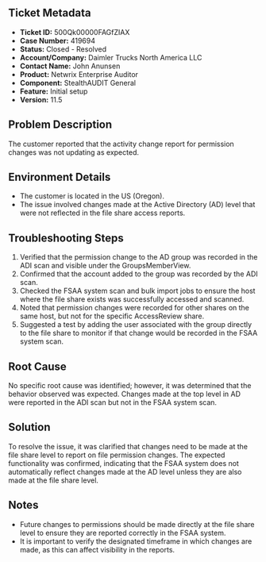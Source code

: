 ## Ticket Metadata
- **Ticket ID:** 500Qk00000FAGfZIAX
- **Case Number:** 419694
- **Status:** Closed - Resolved
- **Account/Company:** Daimler Trucks North America LLC
- **Contact Name:** John Anunsen
- **Product:** Netwrix Enterprise Auditor
- **Component:** StealthAUDIT General
- **Feature:** Initial setup
- **Version:** 11.5

## Problem Description
The customer reported that the activity change report for permission changes was not updating as expected.

## Environment Details
- The customer is located in the US (Oregon).
- The issue involved changes made at the Active Directory (AD) level that were not reflected in the file share access reports.

## Troubleshooting Steps
1. Verified that the permission change to the AD group was recorded in the ADI scan and visible under the GroupsMemberView.
2. Confirmed that the account added to the group was recorded by the ADI scan.
3. Checked the FSAA system scan and bulk import jobs to ensure the host where the file share exists was successfully accessed and scanned.
4. Noted that permission changes were recorded for other shares on the same host, but not for the specific AccessReview share.
5. Suggested a test by adding the user associated with the group directly to the file share to monitor if that change would be recorded in the FSAA system scan.

## Root Cause
No specific root cause was identified; however, it was determined that the behavior observed was expected. Changes made at the top level in AD were reported in the ADI scan but not in the FSAA system scan.

## Solution
To resolve the issue, it was clarified that changes need to be made at the file share level to report on file permission changes. The expected functionality was confirmed, indicating that the FSAA system does not automatically reflect changes made at the AD level unless they are also made at the file share level.

## Notes
- Future changes to permissions should be made directly at the file share level to ensure they are reported correctly in the FSAA system.
- It is important to verify the designated timeframe in which changes are made, as this can affect visibility in the reports.